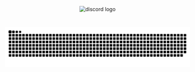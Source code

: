 <div align="center">
  <img src="https://img.shields.io/static/v1?message=Discord&logo=discord&label=Kart0s&color=7289DA&logoColor=white&labelColor=&style=for-the-badge" height="35" alt="discord logo"  />
</div>

###

<br clear="both">

<img src="https://raw.githubusercontent.com/platane/snk/output/github-contribution-grid-snake-dark.svg" alt="Snake animation" />

###
